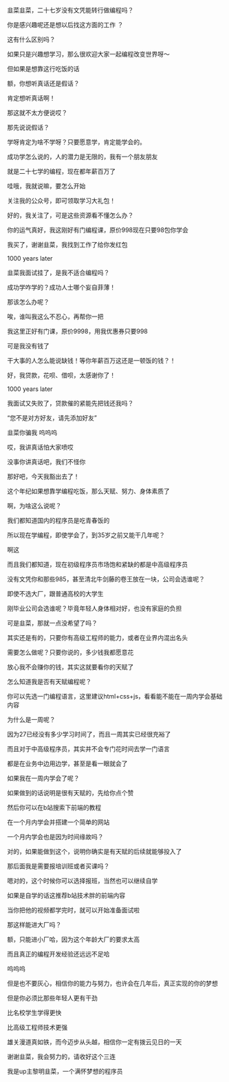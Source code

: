 韭菜韭菜，二十七岁没有文凭能转行做编程吗？

你是感兴趣呢还是想以后找这方面的工作 ？

这有什么区别吗？

如果只是兴趣想学习，那么很欢迎大家一起编程改变世界呀～

但如果是想靠这行吃饭的话

额，你想听真话还是假话？

肯定想听真话啊！

那这就不太方便说哎？

那先说说假话？

学呀肯定为啥不学呀？只要愿意学，肯定能学会的。

成功学怎么说的，人的潜力是无限的，我有一个朋友朋友

就是二十七学的编程，现在都年薪百万了

哇哦，我就说嘛，要怎么开始

关注我的公众号，即可领取学习大礼包！

好的，我关注了，可是这些资源看不懂怎么办？

你的运气真好，我这刚好有门编程课，原价998现在只要98包你学会

我买了，谢谢韭菜，我找到工作了给你发红包

1000 years later

韭菜我面试挂了，是我不适合编程吗？

成功学咋学的？成功人士哪个妄自菲薄！

那该怎么办呢？

唉，谁叫我这么不忍心，再帮你一把

我这里正好有门课，原价9998，用我优惠券只要998

可是我没有钱了

干大事的人怎么能说缺钱！等你年薪百万这还是一顿饭的钱？！

好，我贷款，花呗、借呗，太感谢你了！

1000 years later 

我面试又失败了，贷款催的紧能先把钱还我吗？

“您不是对方好友，请先添加好友”

韭菜你骗我 呜呜呜

哎，我讲真话怕大家喷哎

没事你讲真话吧，我们不怪你

那好吧，今天我豁出去了！

这个年纪如果想靠学编程吃饭，那么天赋、努力、身体素质了

啊，为啥这么说呢？

我们都知道国内的程序员是吃青春饭的

所以现在学编程，即使学会了，到35岁之前又能干几年呢？

啊这

而且我们都知道，现在初级程序员市场饱和紧缺的都是中高级程序员

没有文凭你和那些985，甚至清北牛剑藤的卷王放在一块，公司会选谁呢？

即使不选大厂，跟普通高校的大学生

刚毕业公司会选谁呢？毕竟年轻人身体相对好，也没有家庭的负担

可是韭菜，那就一点没希望了吗？

其实还是有的，只要你有高级工程师的能力，或者在业界内混出名头

需要怎么做呢？只要你说的，多少钱我都愿意花

放心我不会赚你的钱，其实这就要看你的天赋了

怎么知道我是否有天赋编程呢？

你可以先选一门编程语言，这里建议html+css+js，看看能不能在一周内学会基础内容

为什么是一周呢？

因为27已经没有多少学习时间了，而且一周其实已经很充裕了

而且对于中高级程序员，其实并不会专门花时间去学一门语言

都是在业务中边用边学，甚至是看一眼就会了

如果我在一周内学会了呢？

如果做到的话说明是很有天赋的，先给你点个赞

然后你可以在b站搜索下前端的教程

在一个月内学会并搭建一个简单的网站

一个月内学会也是因为时间缘故吗？

对的，如果能做到这个，说明你确实是有天赋的后续就能够投入了

那后面我是需要报培训班或者买课吗？

嗯对的，这个时候你可以选择报班，当然也可以继续自学

如果是自学的话这推荐b站技术胖的前端内容

当你把他的视频都学完时，就可以开始准备面试啦

那这样能进大厂吗？

额，只能进小厂哈，因为这个年龄大厂的要求太高

而且真正的编程开发经验还远远不足哈

呜呜呜

但是也不要灰心，相信你的能力与努力，也许会在几年后，真正实现的你的梦想

但是你必须比那些年轻人更有干劲

比名校学生学得更快

比高级工程师技术更强

雄关漫道真如铁，而今迈步从头越，相信你一定有拨云见日的一天

谢谢韭菜，我会努力的，请收好这个三连

我是up主黎明韭菜，一个满怀梦想的程序员